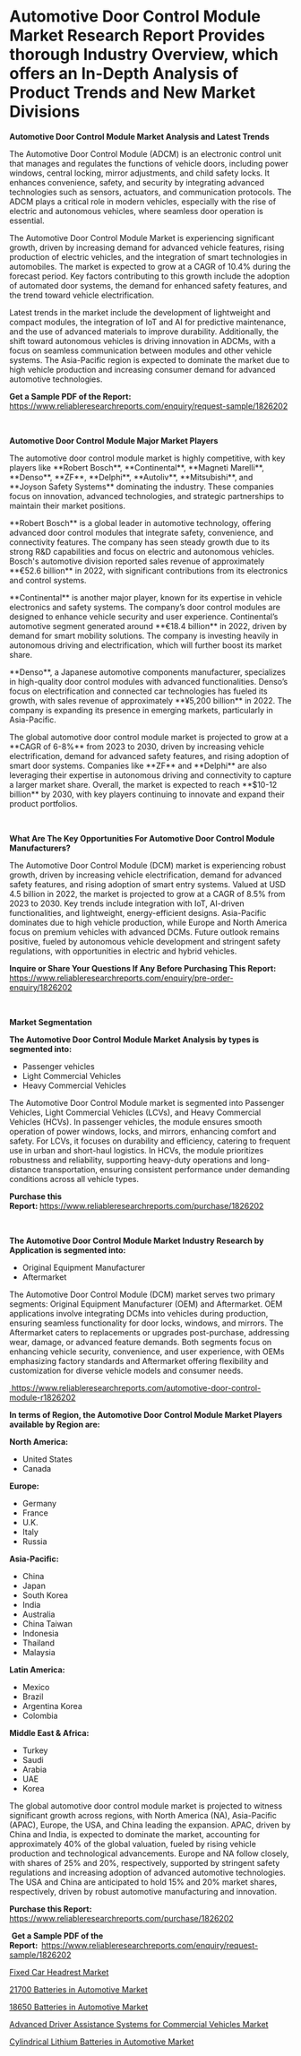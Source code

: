 <p><h1>Automotive Door Control Module Market Research Report Provides thorough Industry Overview, which offers an In-Depth Analysis of Product Trends and New Market Divisions</h1></p><p><strong>Automotive Door Control Module Market Analysis and Latest Trends</strong></p>
<p><p>The Automotive Door Control Module (ADCM) is an electronic control unit that manages and regulates the functions of vehicle doors, including power windows, central locking, mirror adjustments, and child safety locks. It enhances convenience, safety, and security by integrating advanced technologies such as sensors, actuators, and communication protocols. The ADCM plays a critical role in modern vehicles, especially with the rise of electric and autonomous vehicles, where seamless door operation is essential.</p><p>The Automotive Door Control Module Market is experiencing significant growth, driven by increasing demand for advanced vehicle features, rising production of electric vehicles, and the integration of smart technologies in automobiles. The market is expected to grow at a CAGR of 10.4% during the forecast period. Key factors contributing to this growth include the adoption of automated door systems, the demand for enhanced safety features, and the trend toward vehicle electrification.</p><p>Latest trends in the market include the development of lightweight and compact modules, the integration of IoT and AI for predictive maintenance, and the use of advanced materials to improve durability. Additionally, the shift toward autonomous vehicles is driving innovation in ADCMs, with a focus on seamless communication between modules and other vehicle systems. The Asia-Pacific region is expected to dominate the market due to high vehicle production and increasing consumer demand for advanced automotive technologies.</p></p>
<p><strong>Get a Sample PDF of the Report:&nbsp;</strong> <a href="https://www.reliableresearchreports.com/enquiry/request-sample/1826202?utm_campaign=37&utm_medium=2&utm_source=Github&utm_content=ia&utm_term=23012025&utm_id=automotive-door-control-module">https://www.reliableresearchreports.com/enquiry/request-sample/1826202</a></p>
<p>&nbsp;</p>
<p><strong>Automotive Door Control Module Major Market Players</strong></p>
<p><p>The automotive door control module market is highly competitive, with key players like **Robert Bosch**, **Continental**, **Magneti Marelli**, **Denso**, **ZF**, **Delphi**, **Autoliv**, **Mitsubishi**, and **Joyson Safety Systems** dominating the industry. These companies focus on innovation, advanced technologies, and strategic partnerships to maintain their market positions.</p><p>**Robert Bosch** is a global leader in automotive technology, offering advanced door control modules that integrate safety, convenience, and connectivity features. The company has seen steady growth due to its strong R&D capabilities and focus on electric and autonomous vehicles. Bosch's automotive division reported sales revenue of approximately **€52.6 billion** in 2022, with significant contributions from its electronics and control systems.</p><p>**Continental** is another major player, known for its expertise in vehicle electronics and safety systems. The company’s door control modules are designed to enhance vehicle security and user experience. Continental’s automotive segment generated around **€18.4 billion** in 2022, driven by demand for smart mobility solutions. The company is investing heavily in autonomous driving and electrification, which will further boost its market share.</p><p>**Denso**, a Japanese automotive components manufacturer, specializes in high-quality door control modules with advanced functionalities. Denso’s focus on electrification and connected car technologies has fueled its growth, with sales revenue of approximately **¥5,200 billion** in 2022. The company is expanding its presence in emerging markets, particularly in Asia-Pacific.</p><p>The global automotive door control module market is projected to grow at a **CAGR of 6-8%** from 2023 to 2030, driven by increasing vehicle electrification, demand for advanced safety features, and rising adoption of smart door systems. Companies like **ZF** and **Delphi** are also leveraging their expertise in autonomous driving and connectivity to capture a larger market share. Overall, the market is expected to reach **$10-12 billion** by 2030, with key players continuing to innovate and expand their product portfolios.</p></p>
<p>&nbsp;</p>
<p><strong>What Are The Key Opportunities For Automotive Door Control Module Manufacturers?</strong></p>
<p><p>The Automotive Door Control Module (DCM) market is experiencing robust growth, driven by increasing vehicle electrification, demand for advanced safety features, and rising adoption of smart entry systems. Valued at USD 4.5 billion in 2022, the market is projected to grow at a CAGR of 8.5% from 2023 to 2030. Key trends include integration with IoT, AI-driven functionalities, and lightweight, energy-efficient designs. Asia-Pacific dominates due to high vehicle production, while Europe and North America focus on premium vehicles with advanced DCMs. Future outlook remains positive, fueled by autonomous vehicle development and stringent safety regulations, with opportunities in electric and hybrid vehicles.</p></p>
<p><strong>Inquire or Share Your Questions If Any Before Purchasing This Report:</strong> <a href="https://www.reliableresearchreports.com/enquiry/pre-order-enquiry/1826202?utm_campaign=37&utm_medium=2&utm_source=Github&utm_content=ia&utm_term=23012025&utm_id=automotive-door-control-module">https://www.reliableresearchreports.com/enquiry/pre-order-enquiry/1826202</a></p>
<p>&nbsp;</p>
<p><strong>Market Segmentation</strong></p>
<p><strong>The Automotive Door Control Module Market Analysis by types is segmented into:</strong></p>
<p><ul><li>Passenger vehicles</li><li>Light Commercial Vehicles</li><li>Heavy Commercial Vehicles</li></ul></p>
<p><p>The Automotive Door Control Module market is segmented into Passenger Vehicles, Light Commercial Vehicles (LCVs), and Heavy Commercial Vehicles (HCVs). In passenger vehicles, the module ensures smooth operation of power windows, locks, and mirrors, enhancing comfort and safety. For LCVs, it focuses on durability and efficiency, catering to frequent use in urban and short-haul logistics. In HCVs, the module prioritizes robustness and reliability, supporting heavy-duty operations and long-distance transportation, ensuring consistent performance under demanding conditions across all vehicle types.</p></p>
<p><strong>Purchase this Report:&nbsp;</strong><a href="https://www.reliableresearchreports.com/purchase/1826202?utm_campaign=37&utm_medium=2&utm_source=Github&utm_content=ia&utm_term=23012025&utm_id=automotive-door-control-module">https://www.reliableresearchreports.com/purchase/1826202</a></p>
<p>&nbsp;</p>
<p><strong>The Automotive Door Control Module Market Industry Research by Application is segmented into:</strong></p>
<p><ul><li>Original Equipment Manufacturer</li><li>Aftermarket</li></ul></p>
<p><p>The Automotive Door Control Module (DCM) market serves two primary segments: Original Equipment Manufacturer (OEM) and Aftermarket. OEM applications involve integrating DCMs into vehicles during production, ensuring seamless functionality for door locks, windows, and mirrors. The Aftermarket caters to replacements or upgrades post-purchase, addressing wear, damage, or advanced feature demands. Both segments focus on enhancing vehicle security, convenience, and user experience, with OEMs emphasizing factory standards and Aftermarket offering flexibility and customization for diverse vehicle models and consumer needs.</p></p>
<p><a href="https://www.reliableresearchreports.com/automotive-door-control-module-r1826202?utm_campaign=37&utm_medium=2&utm_source=Github&utm_content=ia&utm_term=23012025&utm_id=automotive-door-control-module">&nbsp;https://www.reliableresearchreports.com/automotive-door-control-module-r1826202</a></p>
<p><strong>In terms of Region, the Automotive Door Control Module Market Players available by Region are:</strong></p>
<p>
    <p> <strong> North America: </strong>
        <ul>
            <li>United States</li>
            <li>Canada</li>
        </ul>
        </p> 
    <p> <strong> Europe: </strong>
        <ul>
            <li>Germany</li>
            <li>France</li>
            <li>U.K.</li>
            <li>Italy</li>
            <li>Russia</li>
        </ul>
        </p> 
    <p> <strong> Asia-Pacific: </strong>
        <ul>
            <li>China</li>
            <li>Japan</li>
            <li>South Korea</li>
            <li>India</li>
            <li>Australia</li>
            <li>China Taiwan</li>
            <li>Indonesia</li>
            <li>Thailand</li>
            <li>Malaysia</li>
        </ul>
        </p> 
    <p> <strong> Latin America: </strong>
        <ul>
            <li>Mexico</li>
            <li>Brazil</li>
            <li>Argentina Korea</li>
            <li>Colombia</li>
        </ul>
        </p> 
    <p> <strong> Middle East & Africa: </strong>
        <ul>
            <li>Turkey</li>
            <li>Saudi</li>
            <li>Arabia</li>
            <li>UAE</li>
            <li>Korea</li>
        </ul>
    </p>
    </p>
<p><p>The global automotive door control module market is projected to witness significant growth across regions, with North America (NA), Asia-Pacific (APAC), Europe, the USA, and China leading the expansion. APAC, driven by China and India, is expected to dominate the market, accounting for approximately 40% of the global valuation, fueled by rising vehicle production and technological advancements. Europe and NA follow closely, with shares of 25% and 20%, respectively, supported by stringent safety regulations and increasing adoption of advanced automotive technologies. The USA and China are anticipated to hold 15% and 20% market shares, respectively, driven by robust automotive manufacturing and innovation.</p></p>
<p><strong>Purchase this Report: </strong><a href="https://www.reliableresearchreports.com/purchase/1826202?utm_campaign=37&utm_medium=2&utm_source=Github&utm_content=ia&utm_term=23012025&utm_id=automotive-door-control-module">https://www.reliableresearchreports.com/purchase/1826202</a></p>
<p>&nbsp;<strong>Get a Sample PDF of the Report:&nbsp;&nbsp;</strong><a href="https://www.reliableresearchreports.com/enquiry/request-sample/1826202?utm_campaign=37&utm_medium=2&utm_source=Github&utm_content=ia&utm_term=23012025&utm_id=automotive-door-control-module">https://www.reliableresearchreports.com/enquiry/request-sample/1826202</a></p>
<p><strong></strong></p>
<p><p><a href="https://github.com/sofayahoo2023/Market-Research-Report-List-6/blob/main/fixed-car-headrest-market.md?utm_campaign=37&utm_medium=2&utm_source=Github&utm_content=ia&utm_term=23012025&utm_id=automotive-door-control-module">Fixed Car Headrest Market</a></p><p><a href="https://github.com/DianaWilson796/Market-Research-Report-List-1/blob/main/21700-batteries-in-automotive-market.md?utm_campaign=37&utm_medium=2&utm_source=Github&utm_content=ia&utm_term=23012025&utm_id=automotive-door-control-module">21700 Batteries in Automotive Market</a></p><p><a href="https://github.com/wwwkeltoum/Market-Research-Report-List-5/blob/main/18650-batteries-in-automotive-market.md?utm_campaign=37&utm_medium=2&utm_source=Github&utm_content=ia&utm_term=23012025&utm_id=automotive-door-control-module">18650 Batteries in Automotive Market</a></p><p><a href="https://github.com/joannesouthgate/Market-Research-Report-List-5/blob/main/advanced-driver-assistance-systems-for-commercial-vehicles-market.md?utm_campaign=37&utm_medium=2&utm_source=Github&utm_content=ia&utm_term=23012025&utm_id=automotive-door-control-module">Advanced Driver Assistance Systems for Commercial Vehicles Market</a></p><p><a href="https://github.com/maclarensidney/Market-Research-Report-List-1/blob/main/cylindrical-lithium-batteries-in-automotive-market.md?utm_campaign=37&utm_medium=2&utm_source=Github&utm_content=ia&utm_term=23012025&utm_id=automotive-door-control-module">Cylindrical Lithium Batteries in Automotive Market</a></p></p>